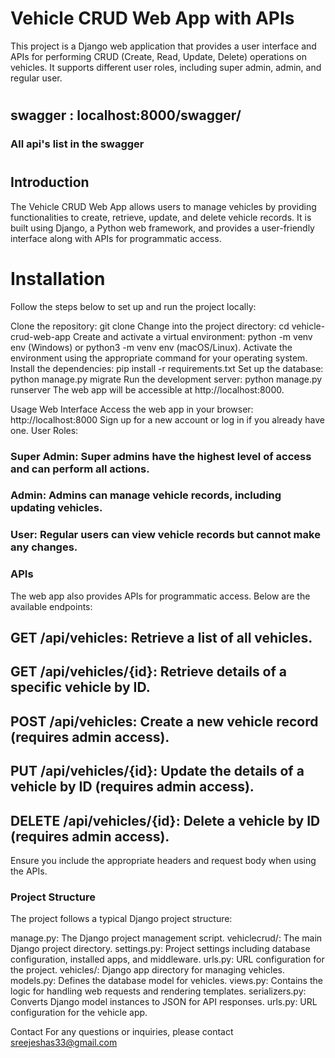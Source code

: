 # Vehicle CRUD Web App with APIs


This project is a Django web application that provides a user interface and APIs for performing CRUD (Create, Read, Update, Delete) operations on vehicles. It supports different user roles, including super admin, admin, and regular user.
#
#
## swagger : localhost:8000/swagger/
### All api's list in the swagger
#
#
## Introduction

The Vehicle CRUD Web App allows users to manage vehicles by providing functionalities to create, retrieve, update, and delete vehicle records. It is built using Django, a Python web framework, and provides a user-friendly interface along with APIs for programmatic access.

# Installation


Follow the steps below to set up and run the project locally:

Clone the repository: git clone <repository-url>
Change into the project directory: cd vehicle-crud-web-app
Create and activate a virtual environment: python -m venv env (Windows) or python3 -m venv env (macOS/Linux). Activate the environment using the appropriate command for your operating system.
Install the dependencies: pip install -r requirements.txt
Set up the database: python manage.py migrate
Run the development server: python manage.py runserver
The web app will be accessible at http://localhost:8000.

Usage
Web Interface
Access the web app in your browser: http://localhost:8000
Sign up for a new account or log in if you already have one.
User Roles:
### Super Admin: Super admins have the highest level of access and can perform all actions.
### Admin: Admins can manage vehicle records, including updating vehicles.
### User: Regular users can view vehicle records but cannot make any changes.
### APIs
The web app also provides APIs for programmatic access. Below are the available endpoints:

## GET /api/vehicles: Retrieve a list of all vehicles.
## GET /api/vehicles/{id}: Retrieve details of a specific vehicle by ID.
## POST /api/vehicles: Create a new vehicle record (requires admin access).
## PUT /api/vehicles/{id}: Update the details of a vehicle by ID (requires admin access).
## DELETE /api/vehicles/{id}: Delete a vehicle by ID (requires admin access).
Ensure you include the appropriate headers and request body when using the APIs.



### Project Structure


The project follows a typical Django project structure:

manage.py: The Django project management script.
vehiclecrud/: The main Django project directory.
settings.py: Project settings including database configuration, installed apps, and middleware.
urls.py: URL configuration for the project.
vehicles/: Django app directory for managing vehicles.
models.py: Defines the database model for vehicles.
views.py: Contains the logic for handling web requests and rendering templates.
serializers.py: Converts Django model instances to JSON for API responses.
urls.py: URL configuration for the vehicle app.




Contact
For any questions or inquiries, please contact sreejeshas33@gmail.com